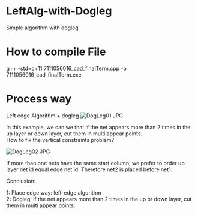 # LeftAlg-with-Dogleg
Simple algorithm with dogleg

# How to compile File
g++ -std=c+11 7111056016_cad_finalTerm.cpp -o 7111056016_cad_finalTerm.exe

# Process way
Left edge Algorithm + dogleg
![DogLeg01 JPG](https://user-images.githubusercontent.com/72925954/220959941-05aee2cf-5138-4eb6-b4d2-d78c43deb6a4.jpg)

In this example, we can we that if the net appears more than 2 times in the up layer or down layer, cut them in multi appear points.<br />
How to fix the vertical constraints problem?

![DogLeg02 JPG](https://user-images.githubusercontent.com/72925954/220960004-4f4aa4e0-8874-4ea7-99c2-cbef38f79f7d.jpg)

If more than one nets have the same start column, we prefer to order up layer net id equal edge net id. Therefore net2 is placed before net1.

Conclusion:

1: Place edge way: left-edge algorithm<br />
2: Dogleg:  if the net appears more than 2 times in the up or down layer, cut them in multi appear points.

